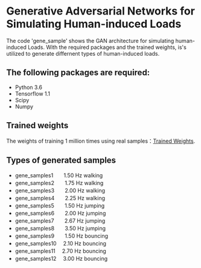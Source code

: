 # Generative Adversarial Networks for Simulating Human-induced Loads
The code 'gene_sample' shows the GAN architecture for simulating human-induced Loads. With the required packages and the trained weights, is's utilized to generate differnent types of human-induced loads.

## The following packages are required:
* Python 3.6
* Tensorflow 1.1
* Scipy
* Numpy

## Trained weights
The weights of training 1 million times using real samples：[Trained Weights](https://drive.google.com/open?id=1zLen63lKyv1qlwWiyPUyaSeSL2Mbj46U).

## Types of generated samples
* gene_samples1　　1.50 Hz walking
* gene_samples2　　1.75 Hz walking
* gene_samples3　　2.00 Hz walking
* gene_samples4　　2.25 Hz walking
* gene_samples5　　1.50 Hz jumping
* gene_samples6　　2.00 Hz jumping
* gene_samples7　　2.67 Hz jumping
* gene_samples8　　3.50 Hz jumping
* gene_samples9　　1.50 Hz bouncing
* gene_samples10　  2.10 Hz bouncing
* gene_samples11　  2.70 Hz bouncing
* gene_samples12　  3.00 Hz bouncing
